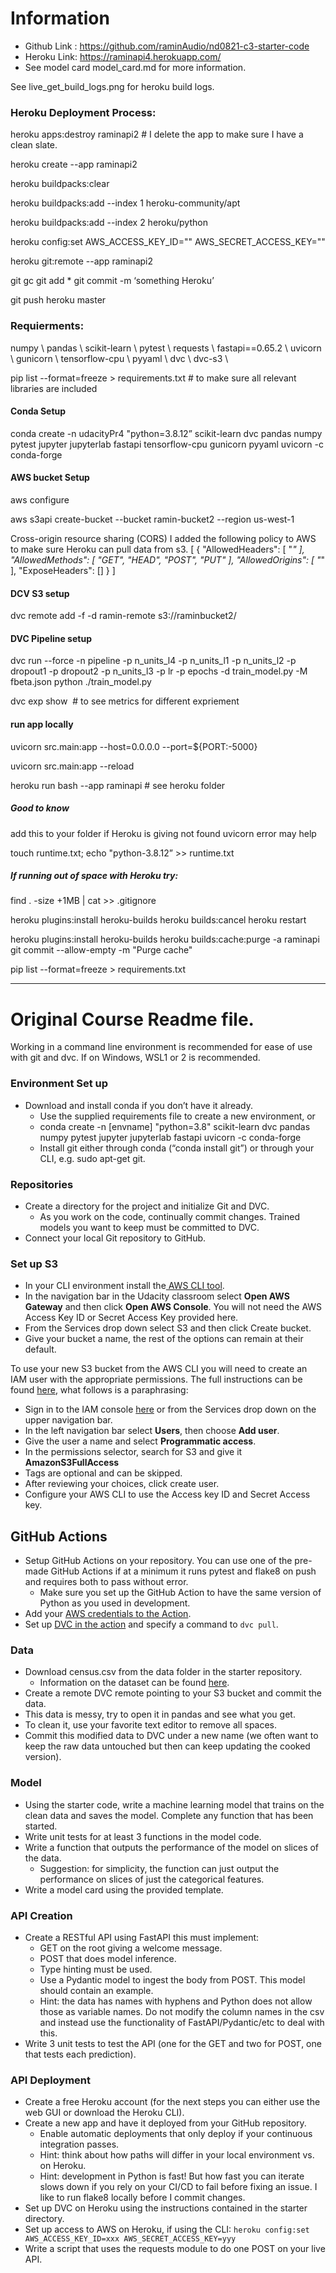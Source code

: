 # Information

*  Github Link : https://github.com/raminAudio/nd0821-c3-starter-code
*  Heroku Link: https://raminapi4.herokuapp.com/
*  See model card model_card.md for more information.

See live_get_build_logs.png for heroku build logs.

### Heroku Deployment Process:

heroku apps:destroy raminapi2 # I delete the app to make sure I have a clean slate.


heroku create --app raminapi2

heroku buildpacks:clear  

heroku buildpacks:add --index 1 heroku-community/apt

heroku buildpacks:add --index 2 heroku/python

heroku config:set AWS_ACCESS_KEY_ID="" AWS_SECRET_ACCESS_KEY=""

heroku git:remote --app raminapi2

git gc
git add *
git commit -m ‘something Heroku’

git push heroku master

### Requierments:

numpy \\
pandas \\
scikit-learn \\
pytest \\
requests \\
fastapi==0.65.2 \\
uvicorn \\
gunicorn \\
tensorflow-cpu \\
pyyaml \\
dvc \\
dvc-s3 \\

 pip list --format=freeze > requirements.txt # to make sure all relevant libraries are included

#### Conda Setup

conda create -n udacityPr4 "python=3.8.12” scikit-learn dvc pandas numpy pytest jupyter jupyterlab fastapi tensorflow-cpu gunicorn pyyaml uvicorn -c conda-forge

#### AWS bucket Setup

aws configure

aws s3api create-bucket --bucket ramin-bucket2 --region us-west-1


Cross-origin resource sharing (CORS)
I added the following policy to AWS to make sure Heroku can pull data from s3. 
[
    {
        "AllowedHeaders": [
            "*"
        ],
        "AllowedMethods": [
            "GET",
            "HEAD",
            "POST",
            "PUT"
        ],
        "AllowedOrigins": [
            "*"
        ],
        "ExposeHeaders": []
    }
]
#### DCV S3 setup

dvc remote add -f -d ramin-remote s3://raminbucket2/

#### DVC Pipeline setup

dvc run --force -n pipeline -p n_units_l4 -p n_units_l1 -p n_units_l2 -p dropout1 -p dropout2 -p n_units_l3 -p lr -p epochs -d train_model.py -M fbeta.json python ./train_model.py

dvc exp show  # to see metrics for different expriement

#### run app locally

uvicorn src.main:app --host=0.0.0.0 --port=${PORT:-5000}

uvicorn src.main:app --reload

heroku run bash --app raminapi # see heroku folder

##### Good to know

add this to your folder if Heroku is giving not found uvicorn error may help

touch runtime.txt; echo "python-3.8.12” >> runtime.txt  


##### If running out of space with Heroku try:

find . -size +1MB | cat >> .gitignore

heroku plugins:install heroku-builds
heroku builds:cancel
heroku restart

heroku plugins:install heroku-builds
heroku builds:cache:purge -a raminapi
git commit --allow-empty -m "Purge cache"

pip list --format=freeze > requirements.txt


----------------------------------------------------------------------------------------------------------------------------------

# Original Course Readme file.
Working in a command line environment is recommended for ease of use with git and dvc. If on Windows, WSL1 or 2 is recommended.

### Environment Set up
* Download and install conda if you don’t have it already.
    * Use the supplied requirements file to create a new environment, or
    * conda create -n [envname] "python=3.8" scikit-learn dvc pandas numpy pytest jupyter jupyterlab fastapi uvicorn -c conda-forge
    * Install git either through conda (“conda install git”) or through your CLI, e.g. sudo apt-get git.

### Repositories

* Create a directory for the project and initialize Git and DVC.
   * As you work on the code, continually commit changes. Trained models you want to keep must be committed to DVC.
* Connect your local Git repository to GitHub.

### Set up S3

* In your CLI environment install the<a href="https://docs.aws.amazon.com/cli/latest/userguide/cli-chap-install.html" target="_blank"> AWS CLI tool</a>.
* In the navigation bar in the Udacity classroom select **Open AWS Gateway** and then click **Open AWS Console**. You will not need the AWS Access Key ID or Secret Access Key provided here.
* From the Services drop down select S3 and then click Create bucket.
* Give your bucket a name, the rest of the options can remain at their default.

To use your new S3 bucket from the AWS CLI you will need to create an IAM user with the appropriate permissions. The full instructions can be found <a href="https://docs.aws.amazon.com/IAM/latest/UserGuide/id_users_create.html#id_users_create_console" target="_blank">here</a>, what follows is a paraphrasing:

* Sign in to the IAM console <a href="https://console.aws.amazon.com/iam/" target="_blank">here</a> or from the Services drop down on the upper navigation bar.
* In the left navigation bar select **Users**, then choose **Add user**.
* Give the user a name and select **Programmatic access**.
* In the permissions selector, search for S3 and give it **AmazonS3FullAccess**
* Tags are optional and can be skipped.
* After reviewing your choices, click create user.
* Configure your AWS CLI to use the Access key ID and Secret Access key.

## GitHub Actions

* Setup GitHub Actions on your repository. You can use one of the pre-made GitHub Actions if at a minimum it runs pytest and flake8 on push and requires both to pass without error.
   * Make sure you set up the GitHub Action to have the same version of Python as you used in development.
* Add your <a href="https://github.com/marketplace/actions/configure-aws-credentials-action-for-github-actions" target="_blank">AWS credentials to the Action</a>.
* Set up <a href="https://github.com/iterative/setup-dvc" target="_blank">DVC in the action</a> and specify a command to `dvc pull`.

### Data

* Download census.csv from the data folder in the starter repository.
   * Information on the dataset can be found <a href="https://archive.ics.uci.edu/ml/datasets/census+income" target="_blank">here</a>.
* Create a remote DVC remote pointing to your S3 bucket and commit the data.
* This data is messy, try to open it in pandas and see what you get.
* To clean it, use your favorite text editor to remove all spaces.
* Commit this modified data to DVC under a new name (we often want to keep the raw data untouched but then can keep updating the cooked version).

### Model

* Using the starter code, write a machine learning model that trains on the clean data and saves the model. Complete any function that has been started.
* Write unit tests for at least 3 functions in the model code.
* Write a function that outputs the performance of the model on slices of the data.
   * Suggestion: for simplicity, the function can just output the performance on slices of just the categorical features.
* Write a model card using the provided template.

### API Creation

* Create a RESTful API using FastAPI this must implement:
   * GET on the root giving a welcome message.
   * POST that does model inference.
   * Type hinting must be used.
   * Use a Pydantic model to ingest the body from POST. This model should contain an example.
    * Hint: the data has names with hyphens and Python does not allow those as variable names. Do not modify the column names in the csv and instead use the functionality of FastAPI/Pydantic/etc to deal with this.
* Write 3 unit tests to test the API (one for the GET and two for POST, one that tests each prediction).

### API Deployment

* Create a free Heroku account (for the next steps you can either use the web GUI or download the Heroku CLI).
* Create a new app and have it deployed from your GitHub repository.
   * Enable automatic deployments that only deploy if your continuous integration passes.
   * Hint: think about how paths will differ in your local environment vs. on Heroku.
   * Hint: development in Python is fast! But how fast you can iterate slows down if you rely on your CI/CD to fail before fixing an issue. I like to run flake8 locally before I commit changes.
* Set up DVC on Heroku using the instructions contained in the starter directory.
* Set up access to AWS on Heroku, if using the CLI: `heroku config:set AWS_ACCESS_KEY_ID=xxx AWS_SECRET_ACCESS_KEY=yyy`
* Write a script that uses the requests module to do one POST on your live API.

